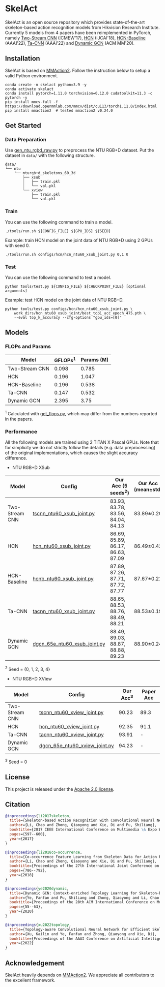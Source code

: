 SkelAct
=======

SkelAct is an open source repository which provides state-of-the-art skeleton-based action recognition models from Hikvision Research Institute. Currently 5 models from 4 papers have been reimplemented in PyTorch, namely [Two-Stream CNN](https://arxiv.org/abs/1704.07595) (ICMEW'17), [HCN](https://arxiv.org/abs/1804.06055) (IJCAI'18), [HCN-Baseline](https://arxiv.org/abs/2112.04178) (AAAI'22), [Ta-CNN](https://arxiv.org/abs/2112.04178) (AAAI'22) and [Dynamic GCN](https://arxiv.org/abs/2007.14690) (ACM MM'20).

## Installation

SkelAct is based on [MMAction2](https://github.com/open-mmlab/mmaction2/). Follow the instruction below to setup a valid Python environment.

```shell
conda create -n skelact python=3.9 -y
conda activate skelact
conda install pytorch=1.11.0 torchvision=0.12.0 cudatoolkit=11.3 -c pytorch -y
pip install mmcv-full -f https://download.openmmlab.com/mmcv/dist/cu113/torch1.11.0/index.html
pip install mmaction2  # tested mmaction2 v0.24.0
```

## Get Started

### Data Preparation

Use [gen_ntu_rgbd_raw.py](tools/data/gen_ntu_rgbd_raw.py) to preprocess the NTU RGB+D dataset. Put the dataset in `data/` with the following structure.

```
data/
└── ntu
    └── nturgb+d_skeletons_60_3d
        ├── xsub
        │   ├── train.pkl
        │   └── val.pkl
        └── xview
            ├── train.pkl
            └── val.pkl
```

### Train

You can use the following command to train a model.

```shell
./tools/run.sh ${CONFIG_FILE} ${GPU_IDS} ${SEED}
```

Example: train HCN model on the joint data of NTU RGB+D using 2 GPUs with seed 0.

```shell
./tools/run.sh configs/hcn/hcn_ntu60_xsub_joint.py 0,1 0
```

### Test

You can use the following command to test a model.

```shell
python tools/test.py ${CONFIG_FILE} ${CHECKPOINT_FILE} [optional arguments]
```

Example: test HCN model on the joint data of NTU RGB+D.

```shell
python tools/test.py configs/hcn/hcn_ntu60_xsub_joint.py \
    work_dirs/hcn_ntu60_xsub_joint/best_top1_acc_epoch_475.pth \
    --eval top_k_accuracy --cfg-options "gpu_ids=[0]"
```

## Models

### FLOPs and Params

Model | GFLOPs<sup>1</sup> | Params (M)
------|--------|-----------
Two-Stream CNN | 0.098 | 0.785
HCN | 0.196 | 1.047
HCN-Baseline | 0.196 | 0.538
Ta-CNN | 0.147 | 0.532
Dynamic GCN | 2.395 | 3.75

<sup>1</sup> Calculated with [get_flops.py](tools/analysis/get_flops.py), which may differ from the numbers reported in the papers.

### Performance

All the following models are trained using 2 TITAN X Pascal GPUs. Note that for simplicity we do not strictly follow the details (e.g. data preprocessing) of the original implementations, which causes the slight accuracy difference.

- NTU RGB+D XSub

Model | Config | Our Acc (5 seeds<sup>2</sup>) | Our Acc (mean±std) | Paper Acc
------|--------|-------------------------------|--------------------|----------
Two-Stream CNN | [tscnn_ntu60_xsub_joint.py](configs/tscnn/tscnn_ntu60_xsub_joint.py) | 83.93, 83.78, 83.56, 84.04, 84.13 | 83.89±0.20 | 83.2
HCN | [hcn_ntu60_xsub_joint.py](configs/hcn/hcn_ntu60_xsub_joint.py) | 86.69, 85.89, 86.17, 86.63, 87.09 | 86.49±0.42 | 86.5
HCN-Baseline | [hcnb_ntu60_xsub_joint.py](configs/tacnn/hcnb_ntu60_xsub_joint.py) | 87.89, 87.26, 87.71, 87.72, 87.77 | 87.67±0.21 | 87.4
Ta-CNN | [tacnn_ntu60_xsub_joint.py](configs/tacnn/tacnn_ntu60_xsub_joint.py) | 88.65, 88.53, 88.76, 88.49, 88.21 | 88.53±0.19 | 88.8
Dynamic GCN | [dgcn_65e_ntu60_xsub_joint.py](configs/dgcn/dgcn_65e_ntu60_xsub_joint.py) | 88.49, 89.03, 88.87, 88.88, 89.23 | 88.90±0.24 | 89.2

<sup>2</sup> Seed = {0, 1, 2, 3, 4}

- NTU RGB+D XView

Model | Config | Our Acc<sup>3</sup> | Paper Acc
------|--------|---------------------|----------
Two-Stream CNN | [tscnn_ntu60_xview_joint.py](configs/tscnn/tscnn_ntu60_xview_joint.py) | 90.23 | 89.3
HCN | [hcn_ntu60_xview_joint.py](configs/hcn/hcn_ntu60_xview_joint.py) | 92.35 | 91.1
Ta-CNN | [tacnn_ntu60_xview_joint.py](configs/tacnn/tacnn_ntu60_xview_joint.py) | 93.91 | -
Dynamic GCN | [dgcn_65e_ntu60_xview_joint.py](configs/dgcn/dgcn_65e_ntu60_xview_joint.py) | 94.23 | -

<sup>3</sup> Seed = 0

## License

This project is released under the [Apache 2.0 license](LICENSE).

## Citation

```BibTeX
@inproceedings{li2017skeleton,
  title={Skeleton-based Action Recognition with Convolutional Neural Networks},
  author={Li, Chao and Zhong, Qiaoyong and Xie, Di and Pu, Shiliang},
  booktitle={2017 IEEE International Conference on Multimedia \& Expo Workshops},
  pages={597--600},
  year={2017}
}

@inproceedings{li2018co-occurrence,
  title={Co-occurrence Feature Learning from Skeleton Data for Action Recognition and Detection with Hierarchical Aggregation},
  author={Li, Chao and Zhong, Qiaoyong and Xie, Di and Pu, Shiliang},
  booktitle={Proceedings of the 27th International Joint Conference on Artificial Intelligence},
  pages={786--792},
  year={2018}
}

@inproceedings{ye2020dynamic,
  title={Dynamic GCN: Context-enriched Topology Learning for Skeleton-based Action Recognition},
  author={Ye, Fanfan and Pu, Shiliang and Zhong, Qiaoyong and Li, Chao and Xie, Di and Tang, Huiming},
  booktitle={Proceedings of the 28th ACM International Conference on Multimedia},
  pages={55--63},
  year={2020}
}

@inproceedings{xu2022topology,
  title={Topology-aware Convolutional Neural Network for Efficient Skeleton-based Action Recognition},
  author={Xu, Kailin and Ye, Fanfan and Zhong, Qiaoyong and Xie, Di},
  booktitle={Proceedings of the AAAI Conference on Artificial Intelligence},
  year={2022}
}
```

## Acknowledgement

SkelAct heavily depends on [MMAction2](https://github.com/open-mmlab/mmaction2/). We appreciate all contributors to the excellent framework.

